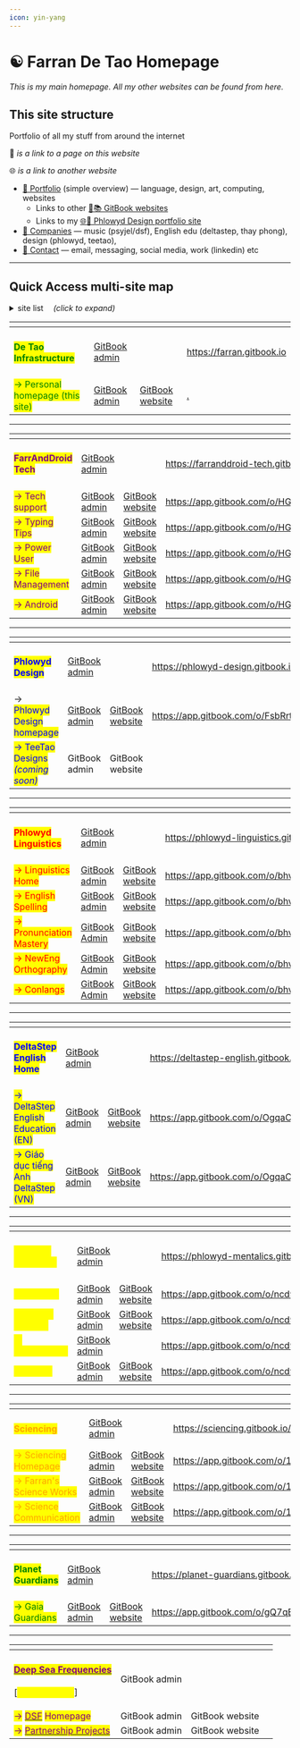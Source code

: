 ```yaml
---
icon: yin-yang
---
```


# ☯️ Farran De Tao Homepage

_This is my main homepage. All my other websites can be found from here._

## This site structure

Portfolio of all my stuff from around the internet

📄 _is a link to a page on this website_

🌐 _is a link to another website_

* [📄 Portfolio](broken-reference) (simple overview) — language, design, art, computing, websites
  * Links to other [📄📚 GitBook websites](portfolio/gitbook-publications.md)&#x20;
  * Links to my [🌐📐 Phlowyd Design portfolio site](https://app.gitbook.com/s/Jz3BfoxqzUCPONNAxkIl/)&#x20;
* [📃 Companies](companies/info.md) — music (psyjel/dsf), English edu (deltastep, thay phong), design (phlowyd, teetao),&#x20;
* [📄 Contact](broken-reference) — email, messaging, social media, work (linkedin) etc&#x20;



***

## Quick Access multi-site map

<details>

<summary>site list  <em>(click to expand)</em></summary>

* <mark style="color:green;">de tao infrastructure</mark>
* <mark style="color:purple;">farranddroid tech</mark>&#x20;
* <mark style="color:blue;">phlowyd design</mark>
* <mark style="color:red;">phlowyd linguistics</mark>
* <mark style="color:blue;">deltastep english</mark>
* <mark style="color:yellow;">phlowyd mentalics</mark>
* <mark style="color:orange;">sciencing</mark>
* <mark style="color:green;">planet guardians</mark>
* <mark style="color:purple;">deep sea frequences // psychedelic jelly</mark> <mark style="color:purple;"></mark>_<mark style="color:purple;">(coming soon!)</mark>_&#x20;

</details>

<table data-card-size="large" data-view="cards"><thead><tr><th></th><th></th><th></th><th data-hidden data-card-target data-type="content-ref"></th></tr></thead><tbody><tr><td><h4><mark style="color:green;"><strong>De Tao Infrastructure</strong></mark></h4></td><td><a href="https://app.gitbook.com/o/eNO8roz9wVxeqyYOww4H/home">GitBook admin</a></td><td></td><td><a href="https://farran.gitbook.io">https://farran.gitbook.io</a></td></tr><tr><td><mark style="color:green;">→ Personal homepage (this site)</mark></td><td><a href="https://app.gitbook.com/o/eNO8roz9wVxeqyYOww4H/s/4g2MHu9J8li31PmfpbWI/">GitBook admin</a></td><td><a href="https://farran.gitbook.io/personal">GitBook website</a></td><td><a href="./">.</a></td></tr></tbody></table>

***

<table data-view="cards"><thead><tr><th></th><th></th><th></th><th data-hidden data-card-target data-type="content-ref"></th></tr></thead><tbody><tr><td><h4><mark style="color:purple;"><strong>FarrAndDroid Tech</strong></mark></h4></td><td><a href="https://app.gitbook.com/o/HGV4O8QFvR73oXn7Uxww/home">GitBook admin</a></td><td></td><td><a href="https://farranddroid-tech.gitbook.io/">https://farranddroid-tech.gitbook.io/</a></td></tr><tr><td><mark style="color:purple;">→ Tech support</mark></td><td><a href="https://app.gitbook.com/o/HGV4O8QFvR73oXn7Uxww/s/SvMwDma3YIsN6hmiEFs1">GitBook admin</a></td><td><a href="https://farranddroid-tech.gitbook.io/farranddroid-tech-support">GitBook website</a></td><td><a href="https://app.gitbook.com/o/HGV4O8QFvR73oXn7Uxww/s/SvMwDma3YIsN6hmiEFs1/">https://app.gitbook.com/o/HGV4O8QFvR73oXn7Uxww/s/SvMwDma3YIsN6hmiEFs1/</a></td></tr><tr><td><mark style="color:purple;">→ Typing Tips</mark></td><td><a href="https://app.gitbook.com/o/HGV4O8QFvR73oXn7Uxww/s/gumdVstDjfg97ryYDFqd/">GitBook admin</a></td><td><a href="https://farranddroid-tech.gitbook.io/farranddroid-tech-support/typing-tips">GitBook website</a></td><td><a href="https://app.gitbook.com/o/HGV4O8QFvR73oXn7Uxww/s/gumdVstDjfg97ryYDFqd/">https://app.gitbook.com/o/HGV4O8QFvR73oXn7Uxww/s/gumdVstDjfg97ryYDFqd/</a></td></tr><tr><td><mark style="color:purple;">→ Power User</mark></td><td><a href="https://app.gitbook.com/o/HGV4O8QFvR73oXn7Uxww/s/qA7gVdU3GXPI3OOuI1Ep">GitBook admin</a></td><td><a href="https://farranddroid-tech.gitbook.io/farranddroid-tech-support/power-user">GitBook website</a></td><td><a href="https://app.gitbook.com/o/HGV4O8QFvR73oXn7Uxww/s/qA7gVdU3GXPI3OOuI1Ep/">https://app.gitbook.com/o/HGV4O8QFvR73oXn7Uxww/s/qA7gVdU3GXPI3OOuI1Ep/</a></td></tr><tr><td><mark style="color:purple;">→ File Management</mark></td><td><a href="https://app.gitbook.com/o/HGV4O8QFvR73oXn7Uxww/s/52ZBaMLs5j9jIx6jPZE4/">GitBook admin</a></td><td><a href="https://farranddroid-tech.gitbook.io/farranddroid-tech-support/file-management">GitBook website</a></td><td><a href="https://app.gitbook.com/o/HGV4O8QFvR73oXn7Uxww/s/52ZBaMLs5j9jIx6jPZE4/">https://app.gitbook.com/o/HGV4O8QFvR73oXn7Uxww/s/52ZBaMLs5j9jIx6jPZE4/</a></td></tr><tr><td><mark style="color:purple;">→ Android</mark></td><td><a href="https://app.gitbook.com/o/HGV4O8QFvR73oXn7Uxww/s/RoagBu006ype0QfSIBD3/">GitBook admin</a></td><td><a href="https://farranddroid-tech.gitbook.io/farranddroid-tech-support/android">GitBook website</a></td><td><a href="https://app.gitbook.com/o/HGV4O8QFvR73oXn7Uxww/s/RoagBu006ype0QfSIBD3/">https://app.gitbook.com/o/HGV4O8QFvR73oXn7Uxww/s/RoagBu006ype0QfSIBD3/</a></td></tr></tbody></table>

***

<table data-view="cards"><thead><tr><th></th><th></th><th></th><th data-hidden data-card-target data-type="content-ref"></th></tr></thead><tbody><tr><td><h4><mark style="color:blue;">Phlowyd Design</mark></h4></td><td><a href="https://app.gitbook.com/o/FsbRrtZvs8z1yrTgwRrU/home">GitBook admin</a></td><td></td><td><a href="https://phlowyd-design.gitbook.io">https://phlowyd-design.gitbook.io</a></td></tr><tr><td>→ <mark style="color:blue;">Phlowyd Design homepage</mark></td><td><a href="https://app.gitbook.com/o/FsbRrtZvs8z1yrTgwRrU/s/Jz3BfoxqzUCPONNAxkIl/">GitBook admin</a></td><td><a href="https://phlowyd-design.gitbook.io/phlowyd-design">GitBook website</a></td><td><a href="https://app.gitbook.com/o/FsbRrtZvs8z1yrTgwRrU/s/Jz3BfoxqzUCPONNAxkIl/">https://app.gitbook.com/o/FsbRrtZvs8z1yrTgwRrU/s/Jz3BfoxqzUCPONNAxkIl/</a></td></tr><tr><td><mark style="color:blue;">→ TeeTao Designs </mark><em><mark style="color:blue;">(coming soon)</mark></em> </td><td>GitBook admin</td><td>GitBook website</td><td></td></tr></tbody></table>

***

<table data-view="cards"><thead><tr><th></th><th></th><th></th><th data-hidden data-card-target data-type="content-ref"></th></tr></thead><tbody><tr><td><h4><mark style="color:red;">Phlowyd Linguistics</mark></h4></td><td><a href="https://app.gitbook.com/o/bhv2aXe6eExkCxRzuAVK/home">GitBook admin</a></td><td></td><td><a href="https://phlowyd-linguistics.gitbook.io">https://phlowyd-linguistics.gitbook.io</a></td></tr><tr><td><mark style="color:red;">→ Linguistics Home</mark></td><td><a href="https://app.gitbook.com/o/bhv2aXe6eExkCxRzuAVK/s/qietP059fhAwTgrpg1oR/">GitBook admin</a></td><td><a href="https://phlowyd-linguistics.gitbook.io/linguistics">GitBook website</a></td><td><a href="https://app.gitbook.com/o/bhv2aXe6eExkCxRzuAVK/s/qietP059fhAwTgrpg1oR/">https://app.gitbook.com/o/bhv2aXe6eExkCxRzuAVK/s/qietP059fhAwTgrpg1oR/</a></td></tr><tr><td><mark style="color:red;">→ English Spelling</mark></td><td><a href="https://app.gitbook.com/o/bhv2aXe6eExkCxRzuAVK/s/bFe8K54C9RxCcg3qidk8/">GitBook admin</a></td><td><a href="https://phlowyd-linguistics.gitbook.io/linguistics/english-spelling">GitBook website</a></td><td><a href="https://app.gitbook.com/o/bhv2aXe6eExkCxRzuAVK/s/bFe8K54C9RxCcg3qidk8/">https://app.gitbook.com/o/bhv2aXe6eExkCxRzuAVK/s/bFe8K54C9RxCcg3qidk8/</a></td></tr><tr><td><mark style="color:red;">→ Pronunciation Mastery</mark></td><td><a href="https://app.gitbook.com/o/bhv2aXe6eExkCxRzuAVK/s/mOXfBzelIQWeGu5lPOdF/">GitBook Admin</a></td><td><a href="https://phlowyd-linguistics.gitbook.io/linguistics/pronunciation-mastery">GitBook website</a></td><td><a href="https://app.gitbook.com/o/bhv2aXe6eExkCxRzuAVK/s/mOXfBzelIQWeGu5lPOdF/">https://app.gitbook.com/o/bhv2aXe6eExkCxRzuAVK/s/mOXfBzelIQWeGu5lPOdF/</a></td></tr><tr><td><mark style="color:red;">→ NewEng Orthography</mark></td><td><a href="https://app.gitbook.com/o/bhv2aXe6eExkCxRzuAVK/s/nQuhfcBU5w4vA1rwurTv/">GitBook Admin</a></td><td><a href="https://phlowyd-linguistics.gitbook.io/linguistics/neweng-orthography">GitBook website</a></td><td><a href="https://app.gitbook.com/o/bhv2aXe6eExkCxRzuAVK/s/nQuhfcBU5w4vA1rwurTv/">https://app.gitbook.com/o/bhv2aXe6eExkCxRzuAVK/s/nQuhfcBU5w4vA1rwurTv/</a></td></tr><tr><td><mark style="color:red;">→ Conlangs</mark></td><td><a href="https://app.gitbook.com/o/bhv2aXe6eExkCxRzuAVK/s/XnkY7B2X6Gqn7ivud1qr/">GitBook Admin</a></td><td><a href="https://phlowyd-linguistics.gitbook.io/linguistics/conlangs">GitBook website</a></td><td><a href="https://app.gitbook.com/o/bhv2aXe6eExkCxRzuAVK/s/XnkY7B2X6Gqn7ivud1qr/">https://app.gitbook.com/o/bhv2aXe6eExkCxRzuAVK/s/XnkY7B2X6Gqn7ivud1qr/</a></td></tr></tbody></table>

***

<table data-view="cards"><thead><tr><th></th><th></th><th></th><th data-hidden data-card-target data-type="content-ref"></th></tr></thead><tbody><tr><td><h4><mark style="color:blue;">DeltaStep English Home</mark></h4></td><td><a href="https://app.gitbook.com/o/OgqaOntad7CdONfiggZ1/home">GitBook admin</a></td><td></td><td><a href="https://deltastep-english.gitbook.io">https://deltastep-english.gitbook.io</a></td></tr><tr><td><mark style="color:blue;">→ DeltaStep English Education (EN)</mark></td><td><a href="https://app.gitbook.com/o/OgqaOntad7CdONfiggZ1/s/neSZ0TclYB0BybReetuZ/">GitBook admin</a></td><td><a href="https://deltastep-english.gitbook.io/learn">GitBook website</a></td><td><a href="https://app.gitbook.com/o/OgqaOntad7CdONfiggZ1/s/neSZ0TclYB0BybReetuZ/">https://app.gitbook.com/o/OgqaOntad7CdONfiggZ1/s/neSZ0TclYB0BybReetuZ/</a></td></tr><tr><td><mark style="color:blue;">→ Giáo dục tiếng Anh DeltaStep (VN)</mark></td><td><a href="https://app.gitbook.com/o/OgqaOntad7CdONfiggZ1/s/6QeqtHuQOsjh1DdDj27B/">GitBook admin</a></td><td><a href="https://deltastep-english.gitbook.io/learn/vn">GitBook website</a></td><td><a href="https://app.gitbook.com/o/OgqaOntad7CdONfiggZ1/s/6QeqtHuQOsjh1DdDj27B/">https://app.gitbook.com/o/OgqaOntad7CdONfiggZ1/s/6QeqtHuQOsjh1DdDj27B/</a></td></tr></tbody></table>

***

<table data-view="cards"><thead><tr><th></th><th></th><th></th><th data-hidden data-card-target data-type="content-ref"></th></tr></thead><tbody><tr><td><h4><mark style="color:yellow;">Phlowyd Mentalics</mark></h4></td><td><a href="https://app.gitbook.com/o/ncd9U74Kvvm90FLF5tdt/home">GitBook admin</a></td><td></td><td><a href="https://phlowyd-mentalics.gitbook.io">https://phlowyd-mentalics.gitbook.io</a></td></tr><tr><td><mark style="color:yellow;">→ Mastery</mark></td><td><a href="https://app.gitbook.com/o/ncd9U74Kvvm90FLF5tdt/s/UQGHaZ9rdsQ3XORhJQYu/">GitBook admin</a></td><td><a href="https://phlowyd-mentalics.gitbook.io/mastery">GitBook website</a></td><td><a href="https://app.gitbook.com/o/ncd9U74Kvvm90FLF5tdt/s/UQGHaZ9rdsQ3XORhJQYu/">https://app.gitbook.com/o/ncd9U74Kvvm90FLF5tdt/s/UQGHaZ9rdsQ3XORhJQYu/</a></td></tr><tr><td><mark style="color:yellow;">→ Mental Mastery</mark></td><td><a href="https://app.gitbook.com/o/ncd9U74Kvvm90FLF5tdt/s/6NZGIYMGPWax0HgjtXHK/">GitBook admin</a></td><td><a href="https://phlowyd-mentalics.gitbook.io/mastery/mental-mastery">GitBook website</a></td><td><a href="https://app.gitbook.com/o/ncd9U74Kvvm90FLF5tdt/s/6NZGIYMGPWax0HgjtXHK/">https://app.gitbook.com/o/ncd9U74Kvvm90FLF5tdt/s/6NZGIYMGPWax0HgjtXHK/</a></td></tr><tr><td><mark style="color:yellow;">→ Mentalscape</mark></td><td><a href="https://app.gitbook.com/o/ncd9U74Kvvm90FLF5tdt/s/A8Wb5kNCTZm4QvfxJ39S/">GitBook admin</a></td><td></td><td><a href="https://app.gitbook.com/o/ncd9U74Kvvm90FLF5tdt/s/A8Wb5kNCTZm4QvfxJ39S/">https://app.gitbook.com/o/ncd9U74Kvvm90FLF5tdt/s/A8Wb5kNCTZm4QvfxJ39S/</a></td></tr><tr><td><mark style="color:yellow;">→ Health</mark></td><td><a href="https://app.gitbook.com/o/ncd9U74Kvvm90FLF5tdt/s/8Bu9PhjagzvDjiFiwMOW/">GitBook admin</a></td><td><a href="https://phlowyd-mentalics.gitbook.io/mastery/health">GitBook website</a></td><td><a href="https://app.gitbook.com/o/ncd9U74Kvvm90FLF5tdt/s/8Bu9PhjagzvDjiFiwMOW/">https://app.gitbook.com/o/ncd9U74Kvvm90FLF5tdt/s/8Bu9PhjagzvDjiFiwMOW/</a></td></tr></tbody></table>

***

<table data-card-size="large" data-view="cards"><thead><tr><th></th><th></th><th></th><th data-hidden data-card-target data-type="content-ref"></th></tr></thead><tbody><tr><td><h4><mark style="color:orange;">Sciencing</mark></h4></td><td><a href="https://app.gitbook.com/o/1wuAqxV16bRCOWrIRz6q/home">GitBook admin</a></td><td></td><td><a href="https://sciencing.gitbook.io/">https://sciencing.gitbook.io/</a></td></tr><tr><td><mark style="color:orange;">→ Sciencing Homepage</mark></td><td><a href="https://app.gitbook.com/o/1wuAqxV16bRCOWrIRz6q/s/nCGaI48cwt6GU0yMEDkK/">GitBook admin</a></td><td><a href="https://sciencing.gitbook.io/science">GitBook website</a></td><td><a href="https://app.gitbook.com/o/1wuAqxV16bRCOWrIRz6q/s/nCGaI48cwt6GU0yMEDkK/">https://app.gitbook.com/o/1wuAqxV16bRCOWrIRz6q/s/nCGaI48cwt6GU0yMEDkK/</a></td></tr><tr><td><mark style="color:orange;">→ Farran's Science Works</mark></td><td><a href="https://app.gitbook.com/o/1wuAqxV16bRCOWrIRz6q/s/D4QXEa8gwRRM9JUCdSVA/">GitBook admin</a></td><td><a href="https://app.gitbook.com/o/1wuAqxV16bRCOWrIRz6q/s/D4QXEa8gwRRM9JUCdSVA/">GitBook website</a></td><td><a href="https://app.gitbook.com/o/1wuAqxV16bRCOWrIRz6q/s/D4QXEa8gwRRM9JUCdSVA/">https://app.gitbook.com/o/1wuAqxV16bRCOWrIRz6q/s/D4QXEa8gwRRM9JUCdSVA/</a></td></tr><tr><td><mark style="color:orange;">→ Science Communication</mark></td><td><a href="https://app.gitbook.com/o/1wuAqxV16bRCOWrIRz6q/s/E4VCnKAsWX31iWF00GW5/">GitBook admin</a></td><td><a href="https://sciencing.gitbook.io/science/science-communication">GitBook website</a></td><td><a href="https://app.gitbook.com/o/1wuAqxV16bRCOWrIRz6q/s/E4VCnKAsWX31iWF00GW5/">https://app.gitbook.com/o/1wuAqxV16bRCOWrIRz6q/s/E4VCnKAsWX31iWF00GW5/</a></td></tr></tbody></table>

***

<table data-card-size="large" data-view="cards"><thead><tr><th></th><th></th><th></th><th data-hidden data-card-target data-type="content-ref"></th></tr></thead><tbody><tr><td><h4><mark style="color:green;">Planet Guardians</mark></h4></td><td><a href="https://app.gitbook.com/o/gQ7qELmcsrzalxe9akLR/home">GitBook admin</a></td><td></td><td><a href="https://planet-guardians.gitbook.io">https://planet-guardians.gitbook.io</a></td></tr><tr><td><mark style="color:green;">→ Gaia Guardians</mark></td><td><a href="https://app.gitbook.com/o/gQ7qELmcsrzalxe9akLR/s/x4XBbH5vHVRlbAgcvCZg/">GitBook admin</a></td><td><a href="https://planet-guardians.gitbook.io/gaia-guardians">GitBook website</a></td><td><a href="https://app.gitbook.com/o/gQ7qELmcsrzalxe9akLR/s/x4XBbH5vHVRlbAgcvCZg/">https://app.gitbook.com/o/gQ7qELmcsrzalxe9akLR/s/x4XBbH5vHVRlbAgcvCZg/</a></td></tr></tbody></table>

***

<table data-view="cards"><thead><tr><th></th><th></th><th></th><th data-hidden data-card-target data-type="content-ref"></th></tr></thead><tbody><tr><td><h4><a data-footnote-ref href="#user-content-fn-1"><mark style="color:purple;">Deep Sea Frequencies</mark></a></h4><p>[<mark style="color:yellow;">coming soon!</mark>]</p></td><td>GitBook admin</td><td></td><td></td></tr><tr><td><mark style="color:purple;">→</mark> <a data-footnote-ref href="#user-content-fn-2"><mark style="color:purple;">DSF</mark></a> <mark style="color:purple;">Homepage</mark></td><td>GitBook admin</td><td>GitBook website</td><td></td></tr><tr><td><mark style="color:purple;">→</mark> <a data-footnote-ref href="#user-content-fn-3"><mark style="color:purple;">Partnership Projects</mark></a></td><td>GitBook admin</td><td>GitBook website</td><td></td></tr></tbody></table>



[^1]: was Psychedelic Jelly

[^2]: was Psychedelic Jelly

[^3]: triplicity, anthropos, etc
